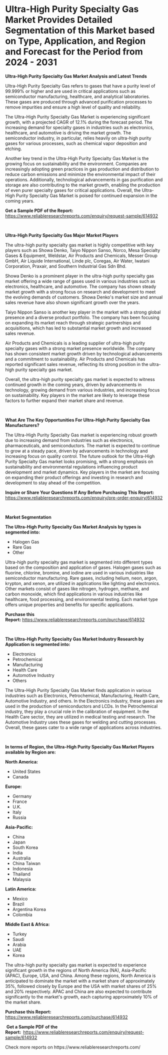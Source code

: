 <p><h1>Ultra-High Purity Specialty Gas Market Provides Detailed Segmentation of this Market based on Type, Application, and Region and Forecast for the Period from 2024 - 2031</h1></p><p><strong>Ultra-High Purity Specialty Gas Market Analysis and Latest Trends</strong></p>
<p><p>Ultra-High Purity Specialty Gas refers to gases that have a purity level of 99.999% or higher and are used in critical applications such as semiconductor manufacturing, healthcare, and analytical laboratories. These gases are produced through advanced purification processes to remove impurities and ensure a high level of quality and reliability.</p><p>The Ultra-High Purity Specialty Gas Market is experiencing significant growth, with a projected CAGR of 12.1% during the forecast period. The increasing demand for specialty gases in industries such as electronics, healthcare, and automotive is driving the market growth. The semiconductor industry, in particular, relies heavily on ultra-high purity gases for various processes, such as chemical vapor deposition and etching.</p><p>Another key trend in the Ultra-High Purity Specialty Gas Market is the growing focus on sustainability and the environment. Companies are increasingly adopting green practices in gas production and distribution to reduce carbon emissions and minimize the environmental impact of their operations. Additionally, technological advancements in gas purification and storage are also contributing to the market growth, enabling the production of even purer specialty gases for critical applications. Overall, the Ultra-High Purity Specialty Gas Market is poised for continued expansion in the coming years.</p></p>
<p><strong>Get a Sample PDF of the Report:&nbsp;</strong> <a href="https://www.reliableresearchreports.com/enquiry/request-sample/614932">https://www.reliableresearchreports.com/enquiry/request-sample/614932</a></p>
<p>&nbsp;</p>
<p><strong>Ultra-High Purity Specialty Gas Major Market Players</strong></p>
<p><p>The ultra-high purity specialty gas market is highly competitive with key players such as Showa Denko, Taiyo Nippon Sanso, Norco, Mesa Specialty Gases & Equipment, Weldstar, Air Products and Chemicals, Messer Group GmbH, Air Liquide International, Linde plc, Coregas, Air Water, Iwatani Corporation, Praxair, and Southern Industrial Gas Sdn Bhd.</p><p>Showa Denko is a prominent player in the ultra-high purity specialty gas market offering a wide range of gases used in various industries such as electronics, healthcare, and automotive. The company has shown steady market growth with a strong focus on research and development to meet the evolving demands of customers. Showa Denko's market size and annual sales revenue have also shown significant growth over the years.</p><p>Taiyo Nippon Sanso is another key player in the market with a strong global presence and a diverse product portfolio. The company has been focusing on expanding its market reach through strategic partnerships and acquisitions, which has led to substantial market growth and increased sales revenue.</p><p>Air Products and Chemicals is a leading supplier of ultra-high purity specialty gases with a strong market presence worldwide. The company has shown consistent market growth driven by technological advancements and a commitment to sustainability. Air Products and Chemicals has reported significant sales revenue, reflecting its strong position in the ultra-high purity specialty gas market.</p><p>Overall, the ultra-high purity specialty gas market is expected to witness continued growth in the coming years, driven by advancements in technology, growing demand from various industries, and increasing focus on sustainability. Key players in the market are likely to leverage these factors to further expand their market share and revenue.</p></p>
<p>&nbsp;</p>
<p><strong>What Are The Key Opportunities For Ultra-High Purity Specialty Gas Manufacturers?</strong></p>
<p><p>The Ultra-High Purity Specialty Gas market is experiencing robust growth due to increasing demand from industries such as electronics, pharmaceuticals, and semiconductors. The market is expected to continue to grow at a steady pace, driven by advancements in technology and increasing focus on quality control. The future outlook for the Ultra-High Purity Specialty Gas market looks promising, with a strong emphasis on sustainability and environmental regulations influencing product development and market dynamics. Key players in the market are focusing on expanding their product offerings and investing in research and development to stay ahead of the competition.</p></p>
<p><strong>Inquire or Share Your Questions If Any Before Purchasing This Report:</strong> <a href="https://www.reliableresearchreports.com/enquiry/pre-order-enquiry/614932">https://www.reliableresearchreports.com/enquiry/pre-order-enquiry/614932</a></p>
<p>&nbsp;</p>
<p><strong>Market Segmentation</strong></p>
<p><strong>The Ultra-High Purity Specialty Gas Market Analysis by types is segmented into:</strong></p>
<p><ul><li>Halogen Gas</li><li>Rare Gas</li><li>Other</li></ul></p>
<p><p>Ultra-high purity specialty gas market is segmented into different types based on the composition and application of gases. Halogen gases such as fluorine, chlorine, bromine, and iodine are used in various industries like semiconductor manufacturing. Rare gases, including helium, neon, argon, krypton, and xenon, are utilized in applications like lighting and electronics. Other markets consist of gases like nitrogen, hydrogen, methane, and carbon monoxide, which find applications in various industries like healthcare, food processing, and environmental testing. Each market type offers unique properties and benefits for specific applications.</p></p>
<p><strong>Purchase this Report:&nbsp;</strong><a href="https://www.reliableresearchreports.com/purchase/614932">https://www.reliableresearchreports.com/purchase/614932</a></p>
<p>&nbsp;</p>
<p><strong>The Ultra-High Purity Specialty Gas Market Industry Research by Application is segmented into:</strong></p>
<p><ul><li>Electronics</li><li>Petrochemical</li><li>Manufacturing</li><li>Health Care</li><li>Automotive Industry</li><li>Others</li></ul></p>
<p><p>The Ultra-High Purity Specialty Gas Market finds application in various industries such as Electronics, Petrochemical, Manufacturing, Health Care, Automotive Industry, and others. In the Electronics industry, these gases are used in the production of semiconductors and LCDs. In the Petrochemical industry, they play a crucial role in the calibration of equipment. In the Health Care sector, they are utilized in medical testing and research. The Automotive Industry uses these gases for welding and cutting processes. Overall, these gases cater to a wide range of applications across industries.</p></p>
<p>&nbsp;</p>
<p><strong>In terms of Region, the Ultra-High Purity Specialty Gas Market Players available by Region are:</strong></p>
<p>
    <p> <strong> North America: </strong>
        <ul>
            <li>United States</li>
            <li>Canada</li>
        </ul>
        </p> 
    <p> <strong> Europe: </strong>
        <ul>
            <li>Germany</li>
            <li>France</li>
            <li>U.K.</li>
            <li>Italy</li>
            <li>Russia</li>
        </ul>
        </p> 
    <p> <strong> Asia-Pacific: </strong>
        <ul>
            <li>China</li>
            <li>Japan</li>
            <li>South Korea</li>
            <li>India</li>
            <li>Australia</li>
            <li>China Taiwan</li>
            <li>Indonesia</li>
            <li>Thailand</li>
            <li>Malaysia</li>
        </ul>
        </p> 
    <p> <strong> Latin America: </strong>
        <ul>
            <li>Mexico</li>
            <li>Brazil</li>
            <li>Argentina Korea</li>
            <li>Colombia</li>
        </ul>
        </p> 
    <p> <strong> Middle East & Africa: </strong>
        <ul>
            <li>Turkey</li>
            <li>Saudi</li>
            <li>Arabia</li>
            <li>UAE</li>
            <li>Korea</li>
        </ul>
    </p>
    </p>
<p><p>The ultra-high purity specialty gas market is expected to experience significant growth in the regions of North America (NA), Asia-Pacific (APAC), Europe, USA, and China. Among these regions, North America is anticipated to dominate the market with a market share of approximately 35%, followed closely by Europe and the USA with market shares of 25% and 20% respectively. APAC and China are also expected to contribute significantly to the market's growth, each capturing approximately 10% of the market share.</p></p>
<p><strong>Purchase this Report: </strong><a href="https://www.reliableresearchreports.com/purchase/614932">https://www.reliableresearchreports.com/purchase/614932</a></p>
<p>&nbsp;<strong>Get a Sample PDF of the Report:&nbsp;&nbsp;</strong><a href="https://www.reliableresearchreports.com/enquiry/request-sample/614932">https://www.reliableresearchreports.com/enquiry/request-sample/614932</a></p>
<p><strong></strong></p>
<p>Check more reports on https://www.reliableresearchreports.com/</p>